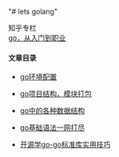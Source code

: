 "# lets golang" 

知乎专栏<br>
[go，从入门到职业](https://www.zhihu.com/column/c_1586138525887660032)

#### 文章目录
- [go环境配置](https://zhuanlan.zhihu.com/p/591706705)
- [go项目结构，模块打包](https://zhuanlan.zhihu.com/p/592141019)
- [go中的各种数据结构](https://zhuanlan.zhihu.com/p/592121832)
- [go基础语法一网打尽](https://zhuanlan.zhihu.com/p/592245384)

- [开源学go-go标准库实用技巧](https://zhuanlan.zhihu.com/p/595562756)